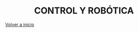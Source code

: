 <h1 align="center"> CONTROL Y ROBÓTICA </h1>

[Volver a inicio](https://github.com/angelmicelti/TecnoVilladiego4)
